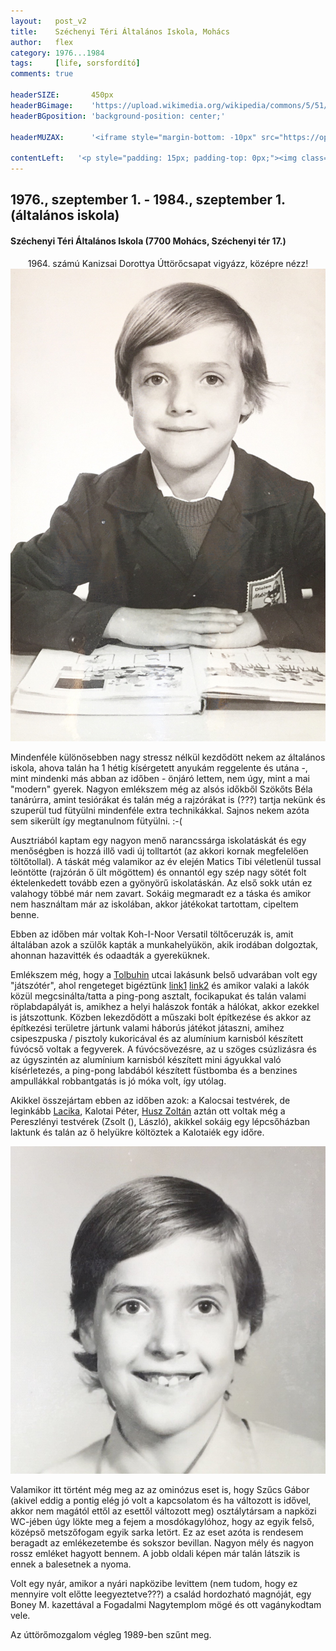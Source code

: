 ```yaml
---
layout:   post_v2
title:    Széchenyi Téri Általános Iskola, Mohács
author:   flex
category: 1976...1984
tags:     [life, sorsfordító]
comments: true

headerSIZE:       450px
headerBGimage:    'https://upload.wikimedia.org/wikipedia/commons/5/51/Small_Red_Rose.JPG'
headerBGposition: 'background-position: center;'

headerMUZAX:      '<iframe style="margin-bottom: -10px" src="https://open.spotify.com/embed/track/6fMZJZqhauwGrwobkPZVJ7?utm_source=generator" width="100%" height="80" frameBorder="0" allowfullscreen="" allow="autoplay; clipboard-write; encrypted-media; fullscreen; picture-in-picture"></iframe>'

contentLeft:   '<p style="padding: 15px; padding-top: 0px;"><img class="shadow" src="https://szechenyi-mohacs.edu.hu/wp-content/uploads/2022/02/cropped-cropped-20220118_091859-scaled-1.png"></p>'
---
```


## 1976., szeptember 1. - 1984., szeptember 1. (általános iskola)
#### Széchenyi Téri Általános Iskola (7700 Mohács, Széchenyi tér 17.)

<center>1964. számú Kanizsai Dorottya Úttörőcsapat vigyázz, középre nézz!</center>

<div class="rightbox rightboxalignment"><img class="shadow" src="photos/vissza/gy_1osztaly.JPG" alt="1. osztály" title="1. osztály"/></div>

<span class="initial">M</span>indenféle különösebben nagy stressz nélkül kezdődött nekem az általános iskola, ahova talán ha 1 hétig kísérgetett anyukám reggelente és utána -, mint mindenki más abban az időben - önjáró lettem, nem úgy, mint a mai "modern" gyerek. Nagyon emlékszem még az alsós időkből Szökőts Béla tanárúrra, amint tesiórákat és talán még a rajzórákat is (???) tartja nekünk és szuperül tud fütyülni mindenféle extra technikákkal. Sajnos nekem azóta sem sikerült így megtanulnom fütyülni. :-(

Ausztriából kaptam egy nagyon menő narancssárga iskolatáskát és egy menőségben is hozzá illő vadi új tolltartót (az akkori kornak megfelelően töltőtollal). A táskát még valamikor az év elején Matics Tibi véletlenül tussal leöntötte (rajzórán ő ült mögöttem) és onnantól egy szép nagy sötét folt éktelenkedett tovább ezen a gyönyörű iskolatáskán. Az első sokk után ez valahogy többé már nem zavart. Sokáig megmaradt ez a táska és amikor nem használtam már az iskolában, akkor játékokat tartottam, cipeltem benne.

Ebben az időben már voltak Koh-I-Noor Versatil töltőceruzák is, amit általában azok a szülők kapták a munkahelyükön, akik irodában dolgoztak, ahonnan hazavitték és odaadták a gyereküknek. 

Emlékszem még, hogy a [Tolbuhin](https://hu.wikipedia.org/wiki/Fjodor_Ivanovics_Tolbuhin) utcai lakásunk belső udvarában volt egy "játszótér", ahol rengeteget bigéztünk [link1](https://hu.wiktionary.org/wiki/bige) [link2](http://mek.oszk.hu/02100/02115/html/1-734.html) és amikor valaki a lakók közül megcsinálta/tatta a ping-pong asztalt, focikapukat és talán valami röplabdapályát is, amikhez a helyi halászok fonták a hálókat, akkor ezekkel is játszottunk. Közben lekezdődött a műszaki bolt építkezése és akkor az építkezési területre jártunk valami háborús játékot játaszni, amihez csipeszpuska / pisztoly kukoricával és az alumínium karnisból készített fúvócső voltak a fegyverek. A fúvócsövezésre, az u szöges csúzlizásra és az úgyszintén az alumínium karnisból készített mini ágyukkal való kísérletezés, a ping-pong labdából készített füstbomba és a benzines ampullákkal robbantgatás is jó móka volt, így utólag. 

Akikkel összejártam ebben az időben azok: a Kalocsai testvérek, de leginkább [Lacika](https://www.facebook.com/laszlo.kalocsai.96), Kalotai Péter, [Husz Zoltán](https://www.facebook.com/zoltan.husz) aztán ott voltak még a Pereszlényi testvérek (Zsolt (), László), akikkel sokáig egy lépcsőházban laktunk és talán az ő helyükre költöztek a Kalotaiék egy időre. 

<div class="rightbox rightboxalignment"><img class="shadow" src="photos/vissza/IMG_8962.JPG" alt="1. osztály" title="1. osztály"></div>

Valamikor itt történt még meg az az ominózus eset is, hogy Szűcs Gábor (akivel eddig a pontig elég jó volt a kapcsolatom és ha változott is idővel, akkor nem magától ettől az esettől változott meg) osztálytársam a napközi WC-jében úgy lökte meg a fejem a mosdókagylóhoz, hogy az egyik felső, középső metszőfogam egyik sarka letört. Ez az eset azóta is rendesem beragadt az emlékezetembe és sokszor bevillan. Nagyon mély és nagyon rossz emléket hagyott bennem. A jobb oldali képen már talán látszik is ennek a balesetnek a nyoma.

Volt egy nyár, amikor a nyári napközibe levittem (nem tudom, hogy ez mennyire volt előtte leegyeztetve???) a család hordozható magnóját, egy Boney M. kazettával a Fogadalmi Nagytemplom mögé és ott vagánykodtam vele.

Az úttörőmozgalom végleg 1989-ben szűnt meg.